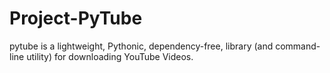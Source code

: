# Project-PyTube
pytube is a lightweight, Pythonic, dependency-free, library (and command-line utility) for downloading YouTube Videos.
